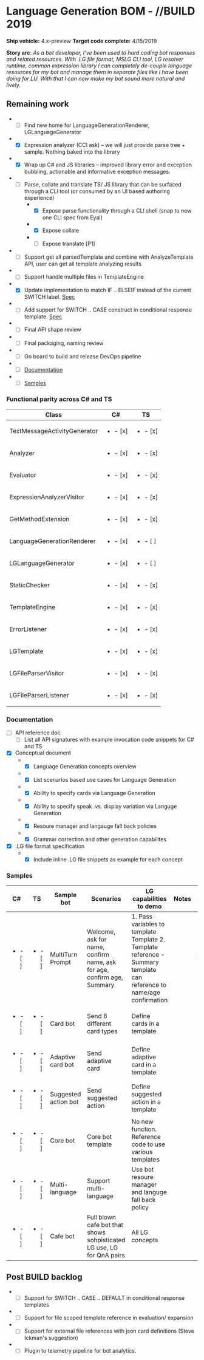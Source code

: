 # Language Generation BOM - //BUILD 2019
**Ship vehicle:** 4.x-preview
**Target code complete:** 4/15/2019

**Story arc**: _As a bot developer, I’ve been used to hard coding bot responses and related resources. With .LG file format, MSLG CLI tool, LG resolver runtime, common expression library I can completely de-couple language resources for my bot and manage them in separate files like I have been doing for LU. With that I can now make my bot sound more natural and lively.​_

## Remaining work
- - [ ] Find new home for LanguageGenerationRenderer, LGLanguageGenerator
- - [X] Expression analyzer (CCI ask) – we will just provide parse tree + sample. Nothing baked into the library​
- - [X] Wrap up C# and JS libraries – improved library error and exception bubbling, actionable and informative exception messages.​
- - [ ] Parse, collate and translate TS/ JS library that can be surfaced through a CLI tool (or consumed by an UI based authoring experience)
    - - [X] Expose parse functionality through a CLI shell (snap to new one CLI spec from Eyal)
    - - [X] Expose collate
    - - [ ] Expose translate [P1]
- - [ ] Support get all parsedTemplate and combine with AnalyzeTemplate API, user can get all template analyzing results
- - [ ] Support handle multiple files in TemplateEngine
- - [X] Update implementation to match IF .. ELSEIF instead of the current SWITCH label. [Spec](https://microsoft-my.sharepoint.com/:w:/p/vkannan/ERMS_VL3nEBIhNwlgYAmv-8BIUP3WCM3-XSY-fETqjFOxw?e=0f8zYA)
- - [ ] Add support for SWITCH .. CASE construct in conditional response template. [Spec](https://microsoft-my.sharepoint.com/:w:/p/vkannan/ERMS_VL3nEBIhNwlgYAmv-8BIUP3WCM3-XSY-fETqjFOxw?e=0f8zYA)
- - [ ] Final API shape review
- - [ ] Final packaging, naming review
- - [ ] On board to build and release DevOps pipeline
- - [ ] [Documentation](#Documentation)
- - [ ] [Samples](#Samples)

### Functional parity across C# and TS

|           Class              |         C#             |          TS            |
|------------------------------|------------------------|------------------------|
| TextMessageActivityGenerator |<ul><li>- [x] </li></ul>|<ul><li>- [x] </li></ul>|
| Analyzer                     |<ul><li>- [x] </li></ul>|<ul><li>- [x] </li></ul>|
| Evaluator                    |<ul><li>- [x] </li></ul>|<ul><li>- [x] </li></ul>|
| ExpressionAnalyzerVisitor    |<ul><li>- [x] </li></ul>|<ul><li>- [x] </li></ul>|
| GetMethodExtension           |<ul><li>- [x] </li></ul>|<ul><li>- [x] </li></ul>|
| LanguageGenerationRenderer   |<ul><li>- [x] </li></ul>|<ul><li>- [ ] </li></ul>|
| LGLanguageGenerator          |<ul><li>- [x] </li></ul>|<ul><li>- [ ] </li></ul>|
| StaticChecker                |<ul><li>- [x] </li></ul>|<ul><li>- [x] </li></ul>|
| TemplateEngine               |<ul><li>- [x] </li></ul>|<ul><li>- [x] </li></ul>|
| ErrorListener                |<ul><li>- [x] </li></ul>|<ul><li>- [x] </li></ul>|
| LGTemplate                   |<ul><li>- [x] </li></ul>|<ul><li>- [x] </li></ul>|
| LGFileParserVisitor          |<ul><li>- [x] </li></ul>|<ul><li>- [x] </li></ul>|
| LGFileParserListener         |<ul><li>- [x] </li></ul>|<ul><li>- [x] </li></ul>|

### Documentation
- [ ] API reference doc
    - [ ] List all API signatures with example invocation code snippets for C# and TS
- [x] Conceptual document
    - - [x] Language Generation concepts overview
    - - [x] List scenarios based use cases for Language Generation
    - - [x] Ability to specify cards via Language Generation
    - - [x] Ability to specify speak .vs. display variation via Languge Generation
    - - [x] Resoure manager and langauge fall back policies
    - - [x] Grammar correction and other generation capabilites
- [x] .LG file format specification
    - - [x] Include inline .LG file snippets as example for each concept
### Samples

|C#|TS| Sample bot	| Scenarios	 | LG capabilities to demo	| Notes	| Bot/LG Template |
|--|--|---------------|------------|--------------------------|-------|-----------------|
|<ul><li>- [ ] </li></ul>|<ul><li>- [ ] </li></ul>| MultiTurn Prompt	| Welcome, ask for name, confirm name, ask for age, confirm age, Summary	|1. Pass variables to template Template 2. Template reference - Summary template can reference to name/age confirmation | | template |
|<ul><li>- [ ] </li></ul>|<ul><li>- [ ] </li></ul>| Card bot	| Send 8 different card types	| Define cards in a template |	|	Template |
|<ul><li>- [ ] </li></ul>|<ul><li>- [ ] </li></ul>| Adaptive card bot	| Send adaptive card	| Define adaptive card in a template	|	|Template|
|<ul><li>- [ ] </li></ul>|<ul><li>- [ ] </li></ul>| Suggested action bot	| Send suggested action	 |Define suggested action in a template	|  |	Template|	
|<ul><li>- [ ] </li></ul>|<ul><li>- [ ] </li></ul>| Core bot	| Core bot template	|No new function. Reference code to use various templates | |	Optional|	
|<ul><li>- [ ] </li></ul>|<ul><li>- [ ] </li></ul>| Multi-language	| Support multi-language	| Use bot resoure manager and languge fall back policy |	|	Bot |
|<ul><li>- [ ] </li></ul>|<ul><li>- [ ] </li></ul>|Cafe bot | Full blown cafe bot that shows sohpisticated LG use, LG for QnA pairs | All LG concepts | | Bot |

## Post BUILD backlog
- - [ ] Support for SWITCH .. CASE .. DEFAULT in conditional response templates
- - [ ] Support for file scoped template reference in evaluation/ expansion
- - [ ] Support for external file references with json card definitions (Steve Ickman's suggestion)
- - [ ] Plugin to telemetry pipeline for bot analytics.
